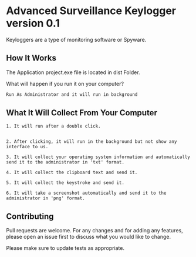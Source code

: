 # Advanced Surveillance Keylogger version 0.1

Keyloggers are a type of monitoring software or Spyware.

## How It Works

The Application project.exe file is located in dist Folder.

What will happen if you run it on your computer?
```bash
Run As Administrator and it will run in background 
```

## What It Will Collect From Your Computer

```
1. It will run after a double click.


2. After clicking, it will run in the background but not show any interface to us.

3. It will collect your operating system information and automatically send it to the administrator in 'txt' format.

4. It will collect the clipboard text and send it.

5. It will collect the keystroke and send it.

6. It will take a screenshot automatically and send it to the administrator in 'png' format.
```

## Contributing

Pull requests are welcome. For any changes and for adding any features, please open an issue first
to discuss what you would like to change.

Please make sure to update tests as appropriate.
